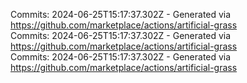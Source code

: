 Commits: 2024-06-25T15:17:37.302Z - Generated via https://github.com/marketplace/actions/artificial-grass
<br>
Commits: 2024-06-25T15:17:37.302Z - Generated via https://github.com/marketplace/actions/artificial-grass
<br>
Commits: 2024-06-25T15:17:37.302Z - Generated via https://github.com/marketplace/actions/artificial-grass
<br>
